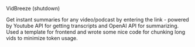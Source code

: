 VidBreeze (shutdown)

Get instant summaries for any video/podcast by entering the link - powered by Youtube API for getting transcripts and OpenAI API for summarizing. Used a template for frontend and wrote some nice code for chunking long vids to minimize token usage. 
